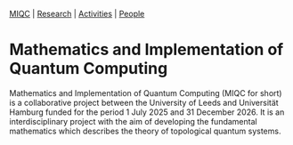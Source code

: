 [MIQC](https://benjimorris.github.io/miqc)  |  [Research](https://benjimorris.github.io/miqc/research.html)  |  [Activities](https://benjimorris.github.io/miqc/activities.html)  |  [People](https://benjimorris.github.io/miqc/people.html) 

# Mathematics and Implementation of Quantum Computing

Mathematics and Implementation of Quantum Computing (MIQC for short) is a collaborative project between the University of Leeds and Universität Hamburg funded for the period 1 July 2025 and 31 December 2026. It is an interdisciplinary project with the aim of developing the fundamental mathematics which describes the theory of topological quantum systems. 



